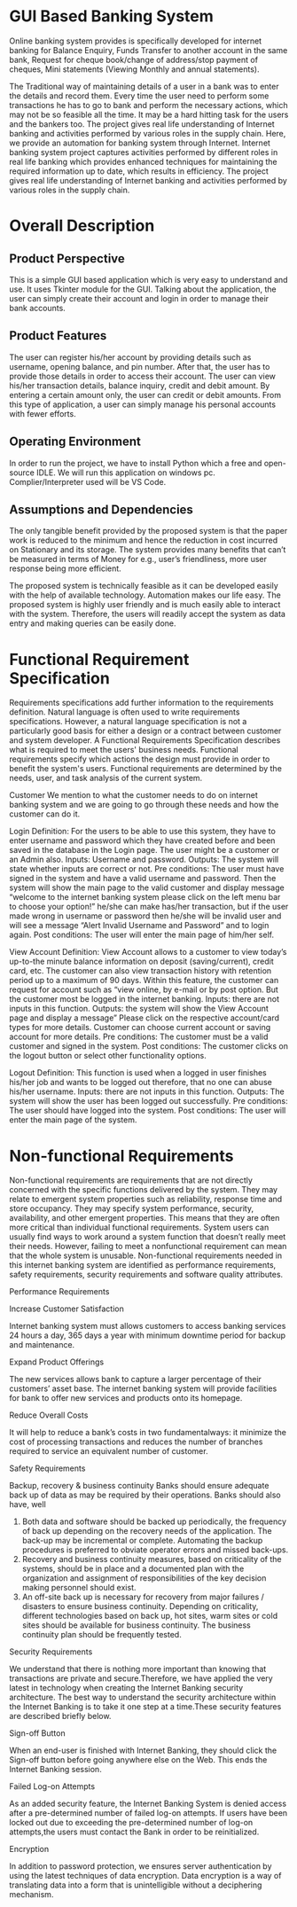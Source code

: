 # GUI Based Banking System
Online banking system provides is specifically developed for internet banking for Balance  Enquiry, Funds Transfer to another account in the same bank, Request for cheque  book/change of address/stop payment of cheques, Mini statements (Viewing Monthly and  annual statements).

The Traditional way of maintaining details of a user in a bank was to enter the details and record  them. Every time the user need to perform some transactions he has to go to bank and perform  the necessary actions, which may not be so feasible all the time. It may be a hard hitting task for  the users and the bankers too. The project gives real life understanding of Internet banking and  activities performed by various roles in the supply chain. Here, we provide an automation for  banking system through Internet. Internet banking system project captures activities performed by different roles in real life banking which provides enhanced techniques  for maintaining the required information up to date, which results in efficiency. The project  gives real life understanding of Internet banking and activities performed by various roles in the  supply chain.

# Overall Description
## Product Perspective 
This is a simple GUI based application which is very easy to understand and use. It uses Tkinter module for the GUI. Talking about the application, the user can simply create their account and login in order to manage their bank accounts. 
## Product Features 
The user can register his/her account by providing details such as username, opening balance, and pin number. After that, the user has to provide those details in order to access their account. The user can view his/her transaction details, balance inquiry, credit and debit amount. By entering a certain amount only, the user can credit or debit amounts. From this type of application, a user can simply manage his personal accounts with fewer efforts. 
## Operating Environment 
In order to run the project, we have to install Python which a free and open-source IDLE. We will run this application on windows pc. Complier/Interpreter used will be VS Code.
## Assumptions and Dependencies
The only tangible benefit provided by the proposed system is that the paper work is reduced to the minimum and hence the reduction in cost incurred on Stationary and its storage. The system provides many benefits that can’t be measured in terms of Money for e.g., user’s friendliness, more user response being more efficient. 

The proposed system is technically feasible as it can be developed easily with the help of available technology.  Automation makes our life easy. The proposed system is highly user friendly and is much easily able to interact with the system. Therefore, the users will readily accept the system as data entry and making queries can be easily done.

# Functional Requirement Specification
Requirements specifications add further information to the requirements definition. Natural language is often used to write requirements specifications. However, a natural language specification is not a particularly good basis for either a design or a contract between customer and system developer.
A Functional Requirements Specification describes what is required to meet the users' business needs. Functional requirements specify which actions the design must provide in order to benefit the system's users. Functional requirements are determined by the needs, user, and task analysis of the current system.

 Customer
We mention to what the customer needs to do on internet banking system and we are going to go through these needs and how the customer can do it.

 Login
Definition: For the users to be able to use this system, they have to enter username and password which they have created before and been saved in the database in the 
Login page. The user might be a customer or an Admin also.
Inputs: Username and password.
Outputs: The system will state whether inputs are correct or not.
Pre conditions: The user must have signed in the system and have a valid username and password. Then the system will show the main page to the valid customer and display message “welcome to the internet banking
system please click on the left menu bar to choose your option!” he/she can make has/her transaction, but if the user made wrong in username or password then he/she will be invalid user and will see a message “Alert Invalid Username and Password” and to login again.
Post conditions: The user will enter the main page of him/her self.

 View Account
Definition: View Account allows to a customer to view today’s up-to-the minute balance information on deposit (saving/current), credit card, etc. The customer can also view transaction history with retention period up to a maximum of 90 days. Within this feature, the customer can request for account such as “view online, by e-mail or by post option. But the customer most be logged in the internet banking.
Inputs: there are not inputs in this function.
Outputs: the system will show the View Account page and display a message” Please click on the respective account/card types for more details. Customer can choose current account or saving account for more details.
Pre conditions: The customer must be a valid customer and signed in the system.
Post conditions: The customer clicks on the logout button or select other functionality options. 

 Logout
Definition: This function is used when a logged in user finishes his/her job and wants to be logged out therefore, that no one can abuse his/her username.
Inputs: there are not inputs in this function.
Outputs: The system will show the user has been logged out successfully.
Pre conditions: The user should have logged into the system.
Post conditions: The user will enter the main page of the system.

# Non-functional Requirements
Non-functional requirements are requirements that are not directly concerned with the specific functions delivered by the system. They may relate to emergent system properties such as reliability, response time and store occupancy. They may specify system performance, security, availability, and other emergent properties. This means that they are often more critical than individual functional requirements. System users can usually find ways to work around a system function that doesn’t really meet their needs. However, failing to meet a nonfunctional requirement can mean that the whole system is unusable. Non-functional requirements needed in this internet banking system are identified as performance
requirements, safety requirements, security requirements and software quality attributes.

 Performance Requirements
 
 Increase Customer Satisfaction
 
Internet banking system must allows customers to access banking services 24 hours a day, 365 days a year with minimum downtime period for backup and maintenance.

Expand Product Offerings

The new services allows bank to capture a larger percentage of their customers’ asset base. The internet banking system will provide facilities for bank to offer new services and products onto its homepage.

 Reduce Overall Costs
 
It will help to reduce a bank’s costs in two fundamentalways: it minimize the cost of processing transactions and reduces the number of branches required to service an
equivalent number of customer.

 Safety Requirements
 
 Backup, recovery & business continuity Banks should ensure adequate back up of data as may be required by their operations. Banks should also have, well
 1. Both data and software should be backed up periodically, the frequency of back up depending on the recovery needs of the application. The back-up may be incremental or complete. Automating the backup procedures is preferred to obviate operator errors and missed back-ups.
2. Recovery and business continuity measures, based on criticality of the systems, should be in place and a documented plan with the organization and assignment of responsibilities of the key decision making personnel should exist.
3. An off-site back up is necessary for recovery from major failures / disasters to ensure business continuity. Depending on criticality, different technologies based on back up, hot sites, warm sites or cold sites should be available for business continuity. The business continuity plan should be frequently tested.

 Security Requirements
 
We understand that there is nothing more important than knowing that transactions are private and secure.Therefore, we have applied the very latest in technology when creating the Internet Banking security architecture. The best way to understand the security architecture within the Internet Banking is to take it one step at a time.These security features are described briefly below.

 Sign-off Button
 
When an end-user is finished with Internet Banking, they should click the Sign-off button before going anywhere else on the Web. This ends the Internet Banking session.

 Failed Log-on Attempts
 
As an added security feature, the Internet Banking System is denied access after a pre-determined number of failed log-on attempts. If users have been locked out due to exceeding the pre-determined number of log-on attempts,the users must contact the Bank in order to be reinitialized.

Encryption

In addition to password protection, we ensures server authentication by using the latest techniques of data encryption. Data encryption is a way of translating data into a form that is unintelligible without a deciphering mechanism. 
